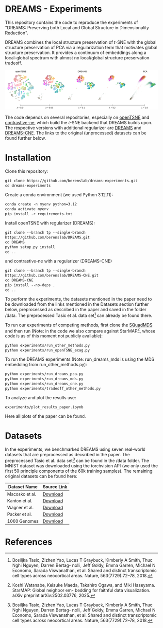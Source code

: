 DREAMS - Experiments
========

This repository contains the code to reproduce the experiments of "DREAMS: Preserving both Local and Global Structure in Dimensionality Reduction".

DREAMS combines the local structure preservation of $t$-SNE with the global structure preservation of PCA via a regularization term that motivates global structure preservation. It provides a continuum of embeddings along a local-global spectrum with almost no local/global structure preservation tradeoff.

<img width="800" alt="Example DREAMS" src="figures/dreams_spectrum.png">

The code depends on several repositories, especially on [openTSNE](https://github.com/pavlin-policar/openTSNE) and [contrastive-ne](https://github.com/berenslab/contrastive-ne), which build the $t$-SNE backend that DREAMS builds upon. The respective versions with additional regularizer are [DREAMS](https://github.com/berenslab/DREAMS) and [DREAMS-CNE](https://github.com/berenslab/DREAMS-CNE). The links to the original (unprocessed) datasets can be found further below.

# Installation

Clone this repository:
```
git clone https://github.com/berenslab/dreams-experiments.git
cd dreams-experiments
```
Create a conda environment (we used Python 3.12.11):
````
conda create -n myenv python=3.12
conda activate myenv
pip install -r requirements.txt
````
Install openTSNE with regularizer (DREAMS):
````
git clone --branch tp --single-branch https://github.com/berenslab/DREAMS.git
cd DREAMS
python setup.py install
cd ..
````
and contrastive-ne with a regularizer (DREAMS-CNE)
````
git clone --branch tp --single-branch https://github.com/berenslab/DREAMS-CNE.git
cd DREAMS-CNE
pip install --no-deps .
cd ..
````
To perform the experiments, the datasets mentioned in the paper need to be downloaded from the links mentioned in the Datasets section further below, preprocessed as described in the paper and saved in the folder /data. The preprocessed Tasic et al. data set[^tasic] can already be found there.

To run our experiments of competing methods, first clone the [SQuadMDS](https://github.com/PierreLambert3/SQuaD-MDS-and-FItSNE-hybrid) and then run (Note: in the code we also compare against StarMAP[^starmap], whose code is as of this moment not publicly available):
````
python experiments/run_other_methods.py
python experiments/run_openTSNE_exag.py
````
To run the DREAMS experiments (Note: run_dreams_mds is using the MDS embedding from run_other_methods.py):
````
python experiments/run_dreams_pca.py
python experiments/run_dreams_mds.py
python experiments/run_dreams_cne.py
python experiments/tradeoff_other_methods.py
````
To analyze and plot the results use:
````
experiments/plot_results_paper.ipynb
````
Here all plots of the paper can be found.

# Datasets
In the experiments, we benchmarked DREAMS using seven real-world datasets that are preprocessed as decsribed in the paper. The preprocessed Tasic et al. data set[^tasic] can be found in the /data folder. The MNIST dataset was downloaded using the torchvision API (we only used the first 50 principle components of the 60k training samples). The remaining original datasets can be found here:

| Dataset Name        | Source Link                                                                 |
|---------------------|------------------------------------------------------------------------------|
| Macosko et al.   | [Download](https://www.ncbi.nlm.nih.gov/geo/query/acc.cgi?acc=GSE63473)                     |
| Kanton et al.  | [Download](https://www.ebi.ac.uk/biostudies/arrayexpress/studies/E-MTAB-7552)                       |
| Wagner et al. | [Download](https://kleintools.hms.harvard.edu/paper_websites/wagner_zebrafish_timecourse2018/mainpage.html) 
| Packer et al.   | [Download]( http://cb.csail.mit.edu/cb/densvis/datasets/)                     |
| 1000 Genomes  | [Download](https://ftp.1000genomes.ebi.ac.uk) 

# References
[^tasic]: Bosiljka Tasic, Zizhen Yao, Lucas T Graybuck, Kimberly A Smith, Thuc Nghi Nguyen, Darren Bertag-
nolli, Jeff Goldy, Emma Garren, Michael N Economo, Sarada Viswanathan, et al. Shared and distinct
transcriptomic cell types across neocortical areas. Nature, 563(7729):72–78, 2018.
[^starmap]: Koshi Watanabe, Keisuke Maeda, Takahiro Ogawa, and Miki Haseyama. StarMAP: Global neighbor em-
bedding for faithful data visualization. arXiv preprint arXiv:2502.03776, 2025.